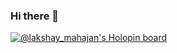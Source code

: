 ### Hi there 👋

<!--
**LakshayMahajan2006/LakshayMahajan2006** is a ✨ _special_ ✨ repository because its `README.md` (this file) appears on your GitHub profile.

Here are some ideas to get you started:

- 🔭 I’m currently working on ...
- 🌱 I’m currently learning ...
- 👯 I’m looking to collaborate on ...
- 🤔 I’m looking for help with ...
- 💬 Ask me about ...
- 📫 How to reach me: ...
- 😄 Pronouns: ...
- ⚡ Fun fact: ...
-->

[![@lakshay_mahajan's Holopin board](https://holopin.me/lakshay_mahajan)](https://holopin.io/@lakshay_mahajan)
